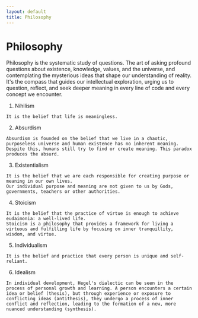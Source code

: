 ```yaml
---
layout: default
title: Philosophy
---
```


# Philosophy
Philosophy is the systematic study of questions. The art of asking profound questions about existence, knowledge, values, and the universe, and contemplating the mysterious ideas that shape our understanding of reality. It's the compass that guides our intellectual exploration, urging us to question, reflect, and seek deeper meaning in every line of code and every concept we encounter.

1. Nihilism
```
It is the belief that life is meaningless.
```

2. Absurdism
```
Absurdism is founded on the belief that we live in a chaotic, purposeless universe and human existence has no inherent meaning.
Despite this, humans still try to find or create meaning. This paradox produces the absurd.
```

3. Existentialism
```
It is the belief that we are each responsible for creating purpose or meaning in our own lives.
Our individual purpose and meaning are not given to us by Gods, governments, teachers or other authorities.
```

4. Stoicism
```
It is the belief that the practice of virtue is enough to achieve eudaimonia: a well-lived life.
Stoicism is a philosophy that provides a framework for living a virtuous and fulfilling life by focusing on inner tranquillity, wisdom, and virtue.
```

5. Individualism
```
It is the belief and practice that every person is unique and self-reliant. 
```

6. Idealism
```
In individual development, Hegel's dialectic can be seen in the process of personal growth and learning. A person encounters a certain idea or belief (thesis), but through experience or exposure to conflicting ideas (antithesis), they undergo a process of inner conflict and reflection, leading to the formation of a new, more nuanced understanding (synthesis).
```
